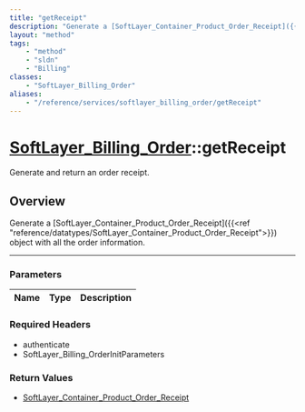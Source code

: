 ```yaml
---
title: "getReceipt"
description: "Generate a [SoftLayer_Container_Product_Order_Receipt]({{<ref 'reference/datatypes/SoftLayer_Container_Product_Order_Rec... "
layout: "method"
tags:
    - "method"
    - "sldn"
    - "Billing"
classes:
    - "SoftLayer_Billing_Order"
aliases:
    - "/reference/services/softlayer_billing_order/getReceipt"
---
```

# [SoftLayer_Billing_Order](/reference/services/SoftLayer_Billing_Order)::getReceipt


Generate and return an order receipt.


## Overview 
Generate a [SoftLayer_Container_Product_Order_Receipt]({{<ref "reference/datatypes/SoftLayer_Container_Product_Order_Receipt">}}) object with all the order information. 

-----

### Parameters 
|Name | Type | Description |
| --- | --- | --- |


### Required Headers
* authenticate
* SoftLayer_Billing_OrderInitParameters


### Return Values
* <a href='/reference/datatypes/SoftLayer_Container_Product_Order_Receipt'>SoftLayer_Container_Product_Order_Receipt </a>




